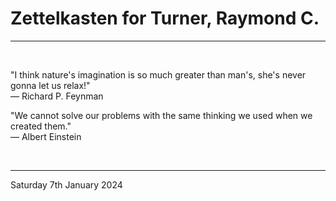 # Zettelkasten for Turner, Raymond C.

---

</br>

"I think nature's imagination is so much greater than man's, she's never gonna let us relax!" \
  ― Richard P. Feynman

"We cannot solve our problems with the same thinking we used when we created them."\
  ― Albert Einstein

</br>

---
Saturday 7th January 2024

